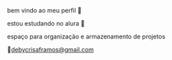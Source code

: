   bem vindo ao meu perfil 💌
  
  estou estudando no alura 🤠
  
  espaço para organização e armazenamento de projetos
  
  📧debycrisaframos@gmail.com

  
  
